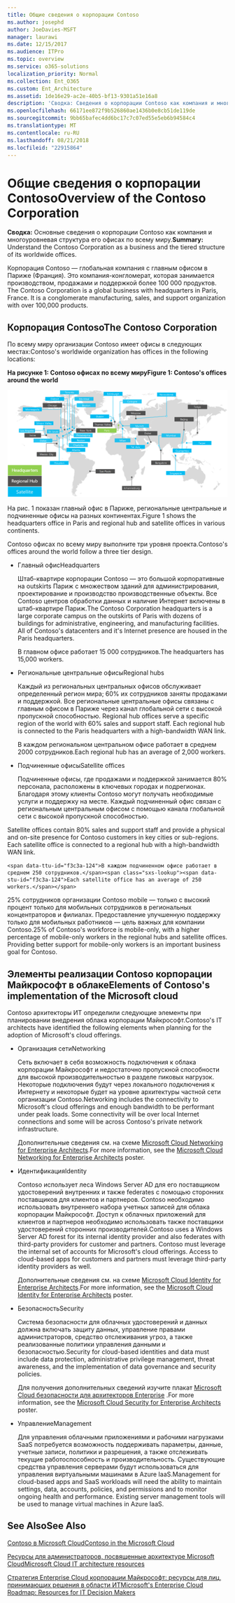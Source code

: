 ```yaml
---
title: Общие сведения о корпорации Contoso
ms.author: josephd
author: JoeDavies-MSFT
manager: laurawi
ms.date: 12/15/2017
ms.audience: ITPro
ms.topic: overview
ms.service: o365-solutions
localization_priority: Normal
ms.collection: Ent_O365
ms.custom: Ent_Architecture
ms.assetid: 1de16e29-ac2e-40b5-bf13-9301a51e16a8
description: 'Сводка: Сведения о корпорации Contoso как компания и многоуровневая структура его офисах по всему миру.'
ms.openlocfilehash: 66171ee872f9b526860ae1436b0e8cb51de119de
ms.sourcegitcommit: 9bb65bafec4dd6bc17c7c07ed55e5eb6b94584c4
ms.translationtype: MT
ms.contentlocale: ru-RU
ms.lasthandoff: 08/21/2018
ms.locfileid: "22915864"
---
```

# <a name="overview-of-the-contoso-corporation"></a><span data-ttu-id="f3c3a-103">Общие сведения о корпорации Contoso</span><span class="sxs-lookup"><span data-stu-id="f3c3a-103">Overview of the Contoso Corporation</span></span>

 <span data-ttu-id="f3c3a-104">**Сводка:** Основные сведения о корпорации Contoso как компания и многоуровневая структура его офисах по всему миру.</span><span class="sxs-lookup"><span data-stu-id="f3c3a-104">**Summary:** Understand the Contoso Corporation as a business and the tiered structure of its worldwide offices.</span></span>
  
<span data-ttu-id="f3c3a-p101">Корпорация Contoso — глобальная компания с главным офисом в Париже (Франция). Это компания-конгломерат, которая занимается производством, продажами и поддержкой более 100 000 продуктов. </span><span class="sxs-lookup"><span data-stu-id="f3c3a-p101">The Contoso Corporation is a global business with headquarters in Paris, France. It is a conglomerate manufacturing, sales, and support organization with over 100,000 products.</span></span> 
  
## <a name="the-contoso-corporation"></a><span data-ttu-id="f3c3a-107">Корпорация Contoso</span><span class="sxs-lookup"><span data-stu-id="f3c3a-107">The Contoso Corporation</span></span>

<span data-ttu-id="f3c3a-108">По всему миру организации Contoso имеет офисы в следующих местах:</span><span class="sxs-lookup"><span data-stu-id="f3c3a-108">Contoso's worldwide organization has offices in the following locations:</span></span>
  
<span data-ttu-id="f3c3a-109">**На рисунке 1: Contoso офисах по всему миру**</span><span class="sxs-lookup"><span data-stu-id="f3c3a-109">**Figure 1: Contoso's offices around the world**</span></span>

![Офисы корпорации Contoso, разбросанные по всему миру](media/Contoso-Poster/Contoso-WW-Org.png)

  
<span data-ttu-id="f3c3a-111">На рис. 1 показан главный офис в Париже, региональные центральные и подчиненные офисы на разных континентах.</span><span class="sxs-lookup"><span data-stu-id="f3c3a-111">Figure 1 shows the headquarters office in Paris and regional hub and satellite offices in various continents.</span></span>
  
<span data-ttu-id="f3c3a-112">Contoso офисах по всему миру выполните три уровня проекта.</span><span class="sxs-lookup"><span data-stu-id="f3c3a-112">Contoso's offices around the world follow a three tier design.</span></span>
  
- <span data-ttu-id="f3c3a-113">Главный офис</span><span class="sxs-lookup"><span data-stu-id="f3c3a-113">Headquarters</span></span>
    
    <span data-ttu-id="f3c3a-p102">Штаб-квартире корпорации Contoso — это большой корпоративные на outskirts Париж с множеством зданий для администрирования, проектирование и производство производственные объекты. Все Contoso центров обработки данных и наличие Интернет включены в штаб-квартире Париж.</span><span class="sxs-lookup"><span data-stu-id="f3c3a-p102">The Contoso Corporation headquarters is a large corporate campus on the outskirts of Paris with dozens of buildings for administrative, engineering, and manufacturing facilities. All of Contoso's datacenters and it's Internet presence are housed in the Paris headquarters.</span></span>
    
    <span data-ttu-id="f3c3a-116">В главном офисе работает 15 000 сотрудников.</span><span class="sxs-lookup"><span data-stu-id="f3c3a-116">The headquarters has 15,000 workers.</span></span>
    
- <span data-ttu-id="f3c3a-117">Региональные центральные офисы</span><span class="sxs-lookup"><span data-stu-id="f3c3a-117">Regional hubs</span></span>
    
    <span data-ttu-id="f3c3a-p103">Каждый из региональных центральных офисов обслуживает определенный регион мира; 60% их сотрудников заняты продажами и поддержкой. Все региональные центральные офисы связаны с главным офисом в Париже через канал глобальной сети с высокой пропускной способностью. </span><span class="sxs-lookup"><span data-stu-id="f3c3a-p103">Regional hub offices serve a specific region of the world with 60% sales and support staff. Each regional hub is connected to the Paris headquarters with a high-bandwidth WAN link.</span></span> 
    
    <span data-ttu-id="f3c3a-120">В каждом региональном центральном офисе работает в среднем 2000 сотрудников.</span><span class="sxs-lookup"><span data-stu-id="f3c3a-120">Each regional hub has an average of 2,000 workers.</span></span>
    
- <span data-ttu-id="f3c3a-121">Подчиненные офисы</span><span class="sxs-lookup"><span data-stu-id="f3c3a-121">Satellite offices</span></span>
    
    <span data-ttu-id="f3c3a-p104">Подчиненные офисы, где продажами и поддержкой занимается 80% персонала, расположены в ключевых городах и подрегионах. Благодаря этому клиенты Contoso могут получать необходимые услуги и поддержку на месте. Каждый подчиненный офис связан с региональным центральным офисом с помощью канала глобальной сети с высокой пропускной способностью.

</span><span class="sxs-lookup"><span data-stu-id="f3c3a-p104">Satellite offices contain 80% sales and support staff and provide a physical and on-site presence for Contoso customers in key cities or sub-regions. Each satellite office is connected to a regional hub with a high-bandwidth WAN link.</span></span>
    
    <span data-ttu-id="f3c3a-124">В каждом подчиненном офисе работает в среднем 250 сотрудников.</span><span class="sxs-lookup"><span data-stu-id="f3c3a-124">Each satellite office has an average of 250 workers.</span></span>
    
<span data-ttu-id="f3c3a-p105">25% сотрудников организации Contoso mobile — только с высокий процент только для мобильных сотрудников в региональных концентраторов и филиалах. Предоставление улучшенную поддержку только для мобильных работников — цель важных для компании Contoso.</span><span class="sxs-lookup"><span data-stu-id="f3c3a-p105">25% of Contoso's workforce is mobile-only, with a higher percentage of mobile-only workers in the regional hubs and satellite offices. Providing better support for mobile-only workers is an important business goal for Contoso.</span></span>
  
## <a name="elements-of-contosos-implementation-of-the-microsoft-cloud"></a><span data-ttu-id="f3c3a-127">Элементы реализации Contoso корпорации Майкрософт в облаке</span><span class="sxs-lookup"><span data-stu-id="f3c3a-127">Elements of Contoso's implementation of the Microsoft cloud</span></span>

<span data-ttu-id="f3c3a-128">Contoso архитекторы ИТ определили следующие элементы при планировании внедрения облака корпорации Майкрософт.</span><span class="sxs-lookup"><span data-stu-id="f3c3a-128">Contoso's IT architects have identified the following elements when planning for the adoption of Microsoft's cloud offerings.</span></span>
  
- <span data-ttu-id="f3c3a-129">Организация сети</span><span class="sxs-lookup"><span data-stu-id="f3c3a-129">Networking</span></span>
    
    <span data-ttu-id="f3c3a-p106">Сеть включает в себя возможность подключения к облака корпорации Майкрософт и недостаточно пропускной способности для высокой производительностью в разделе пиковых нагрузок. Некоторые подключения будут через локального подключения к Интернету и некоторые будет на уровне архитектуры частной сети организации Contoso.</span><span class="sxs-lookup"><span data-stu-id="f3c3a-p106">Networking includes the connectivity to Microsoft's cloud offerings and enough bandwidth to be performant under peak loads. Some connectivity will be over local Internet connections and some will be across Contoso's private network infrastructure.</span></span>
    
    <span data-ttu-id="f3c3a-132">Дополнительные сведения см. на схеме [Microsoft Cloud Networking for Enterprise Architects](microsoft-cloud-networking-for-enterprise-architects.md).</span><span class="sxs-lookup"><span data-stu-id="f3c3a-132">For more information, see the [Microsoft Cloud Networking for Enterprise Architects](microsoft-cloud-networking-for-enterprise-architects.md) poster.</span></span>
   
- <span data-ttu-id="f3c3a-133">Идентификация</span><span class="sxs-lookup"><span data-stu-id="f3c3a-133">Identity</span></span>
    
    <span data-ttu-id="f3c3a-p107">Contoso использует леса Windows Server AD для его поставщиком удостоверений внутренних и также federates с помощью сторонних поставщиков для клиентов и партнеров. Contoso необходимо использовать внутреннего набора учетных записей для облака корпорации Майкрософт. Доступ к облачных приложений для клиентов и партнеров необходимо использовать также поставщики удостоверений сторонних производителей.</span><span class="sxs-lookup"><span data-stu-id="f3c3a-p107">Contoso uses a Windows Server AD forest for its internal identity provider and also federates with third-party providers for customer and partners. Contoso must leverage the internal set of accounts for Microsoft's cloud offerings. Access to cloud-based apps for customers and partners must leverage third-party identity providers as well.</span></span>
    
    <span data-ttu-id="f3c3a-137">Дополнительные сведения см. на схеме [Microsoft Cloud Identity for Enterprise Architects](microsoft-cloud-it-architecture-resources.md#identity).</span><span class="sxs-lookup"><span data-stu-id="f3c3a-137">For more information, see the [Microsoft Cloud Identity for Enterprise Architects](microsoft-cloud-it-architecture-resources.md#identity) poster.</span></span>
    
- <span data-ttu-id="f3c3a-138">Безопасность</span><span class="sxs-lookup"><span data-stu-id="f3c3a-138">Security</span></span>
    
    <span data-ttu-id="f3c3a-139">Система безопасности для облачных удостоверений и данных должна включать защиту данных, управление правами администраторов, средство отслеживания угроз, а также реализованные политики управления данными и безопасностью.</span><span class="sxs-lookup"><span data-stu-id="f3c3a-139">Security for cloud-based identities and data must include data protection, administrative privilege management, threat awareness, and the implementation of data governance and security policies.</span></span>
    
    <span data-ttu-id="f3c3a-140">Для получения дополнительных сведений изучите плакат [Microsoft Cloud безопасности для архитекторов Enterprise](http://aka.ms/cloudarchsecurity) .</span><span class="sxs-lookup"><span data-stu-id="f3c3a-140">For more information, see the [Microsoft Cloud Security for Enterprise Architects](http://aka.ms/cloudarchsecurity) poster.</span></span>
    
- <span data-ttu-id="f3c3a-141">Управление</span><span class="sxs-lookup"><span data-stu-id="f3c3a-141">Management</span></span>
    
    <span data-ttu-id="f3c3a-p108">Для управления облачными приложениями и рабочими нагрузками SaaS потребуется возможность поддерживать параметры, данные, учетные записи, политики и разрешения, а также отслеживать текущие работоспособность и производительность. Существующие средства управления серверами будут использоваться для управления виртуальными машинами в Azure IaaS.</span><span class="sxs-lookup"><span data-stu-id="f3c3a-p108">Management for cloud-based apps and SaaS workloads will need the ability to maintain settings, data, accounts, policies, and permissions and to monitor ongoing health and performance. Existing server management tools will be used to manage virtual machines in Azure IaaS.</span></span>
    
## <a name="see-also"></a><span data-ttu-id="f3c3a-144">See Also</span><span class="sxs-lookup"><span data-stu-id="f3c3a-144">See Also</span></span>

[<span data-ttu-id="f3c3a-145">Contoso в Microsoft Cloud</span><span class="sxs-lookup"><span data-stu-id="f3c3a-145">Contoso in the Microsoft Cloud</span></span>](contoso-in-the-microsoft-cloud.md)
  
[<span data-ttu-id="f3c3a-146">Ресурсы для администраторов, посвященные архитектуре Microsoft Cloud</span><span class="sxs-lookup"><span data-stu-id="f3c3a-146">Microsoft Cloud IT architecture resources</span></span>](microsoft-cloud-it-architecture-resources.md)

[<span data-ttu-id="f3c3a-147">Стратегия Enterprise Cloud корпорации Майкрософт: ресурсы для лиц, принимающих решения в области ИТ</span><span class="sxs-lookup"><span data-stu-id="f3c3a-147">Microsoft's Enterprise Cloud Roadmap: Resources for IT Decision Makers</span></span>](https://sway.com/FJ2xsyWtkJc2taRD)
 


